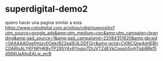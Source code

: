 # superdigital-demo2
quiero hacer una pagina similar a esta https://www.cotodigital.com.ar/sitios/cdigi/nuevositio?utm_source=google_ads&amp;utm_medium=cpc&amp;utm_campaign=branding&amp;gad_source=1&amp;gad_campaignid=22084351620&amp;gbraid=0AAAAADgefHgzy0OekrB22ea1EdLDDFGrr&amp;gclid=Cj0KCQjw4qHEBhCDARIsALYKFNPHKByTP295Y4v6Ypgjo7DtJVTZdEVkCpqoh5iyhTlsbBBkf5dS66UaAituEALw_wcB
